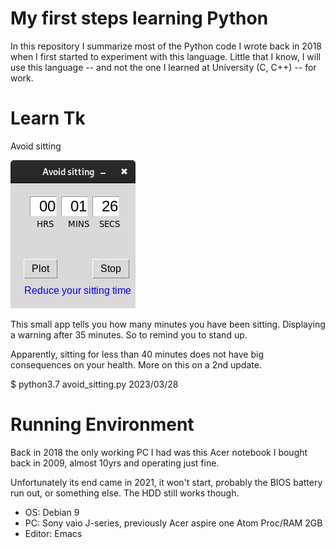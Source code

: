 # My first steps learning Python

In this repository I summarize most of the Python code I wrote back in 2018 when I first started to experiment with this language. Little that I know, I will use this language -- and not the one I learned at University (C, C++) -- for work.

# Learn Tk

Avoid sitting

![Sitting is the new smoking.](learn_tk/avoid_sitting.png)

This small app tells you how many minutes you have been sitting. Displaying a warning after 35 minutes. So to remind you to stand up. 

Apparently, sitting for less than 40 minutes does not have big consequences on your health. More on this on a 2nd update.

$ python3.7 avoid_sitting.py 2023/03/28


# Running Environment
Back in 2018 the only working PC I had was this Acer notebook I bought back in 2009, almost 10yrs and operating just fine.

Unfortunately its end came in 2021, it won't start, probably the BIOS battery run out, or something else. The HDD still works though.

- OS: Debian 9
- PC: Sony vaio J-series, previously Acer aspire one Atom Proc/RAM 2GB
- Editor: Emacs
